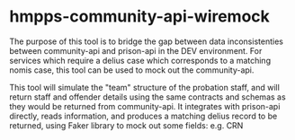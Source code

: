 # hmpps-community-api-wiremock

The purpose of this tool is to bridge the gap between data inconsistenties between community-api and prison-api in the DEV environment. For services which require a delius case which corresponds to a matching nomis case, this tool can be used to mock out the community-api.

This tool will simulate the "team" structure of the probation staff, and will return staff and offender details using the same contracts and schemas as they would be returned from community-api. It integrates with prison-api directly, reads information, and produces a matching delius record to be returned, using Faker library to mock out some fields: e.g. CRN

